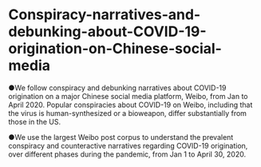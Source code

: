 # Conspiracy-narratives-and-debunking-about-COVID-19-origination-on-Chinese-social-media
●We follow conspiracy and debunking narratives about COVID-19 origination on a major Chinese social media platform, Weibo, from Jan to April 2020. Popular conspiracies about COVID-19 on Weibo, including that the virus is human-synthesized or a bioweapon, differ substantially from those in the US. 

●We use the largest Weibo post corpus to understand the prevalent conspiracy and counteractive narratives regarding COVID-19 origination, over different phases during the pandemic, from Jan 1 to April 30, 2020.
